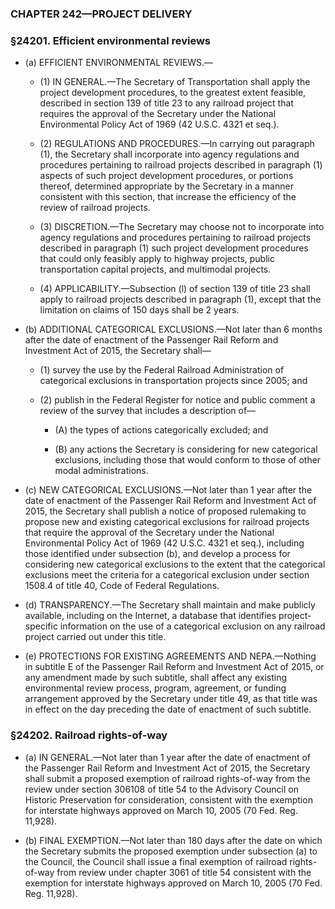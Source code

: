 ### **CHAPTER 242—PROJECT DELIVERY**

### §24201. Efficient environmental reviews
* (a) EFFICIENT ENVIRONMENTAL REVIEWS.—

  * (1) IN GENERAL.—The Secretary of Transportation shall apply the project development procedures, to the greatest extent feasible, described in section 139 of title 23 to any railroad project that requires the approval of the Secretary under the National Environmental Policy Act of 1969 (42 U.S.C. 4321 et seq.).

  * (2) REGULATIONS AND PROCEDURES.—In carrying out paragraph (1), the Secretary shall incorporate into agency regulations and procedures pertaining to railroad projects described in paragraph (1) aspects of such project development procedures, or portions thereof, determined appropriate by the Secretary in a manner consistent with this section, that increase the efficiency of the review of railroad projects.

  * (3) DISCRETION.—The Secretary may choose not to incorporate into agency regulations and procedures pertaining to railroad projects described in paragraph (1) such project development procedures that could only feasibly apply to highway projects, public transportation capital projects, and multimodal projects.

  * (4) APPLICABILITY.—Subsection (l) of section 139 of title 23 shall apply to railroad projects described in paragraph (1), except that the limitation on claims of 150 days shall be 2 years.


* (b) ADDITIONAL CATEGORICAL EXCLUSIONS.—Not later than 6 months after the date of enactment of the Passenger Rail Reform and Investment Act of 2015, the Secretary shall—

  * (1) survey the use by the Federal Railroad Administration of categorical exclusions in transportation projects since 2005; and

  * (2) publish in the Federal Register for notice and public comment a review of the survey that includes a description of—

    * (A) the types of actions categorically excluded; and

    * (B) any actions the Secretary is considering for new categorical exclusions, including those that would conform to those of other modal administrations.


* (c) NEW CATEGORICAL EXCLUSIONS.—Not later than 1 year after the date of enactment of the Passenger Rail Reform and Investment Act of 2015, the Secretary shall publish a notice of proposed rulemaking to propose new and existing categorical exclusions for railroad projects that require the approval of the Secretary under the National Environmental Policy Act of 1969 (42 U.S.C. 4321 et seq.), including those identified under subsection (b), and develop a process for considering new categorical exclusions to the extent that the categorical exclusions meet the criteria for a categorical exclusion under section 1508.4 of title 40, Code of Federal Regulations.

* (d) TRANSPARENCY.—The Secretary shall maintain and make publicly available, including on the Internet, a database that identifies project-specific information on the use of a categorical exclusion on any railroad project carried out under this title.

* (e) PROTECTIONS FOR EXISTING AGREEMENTS AND NEPA.—Nothing in subtitle E of the Passenger Rail Reform and Investment Act of 2015, or any amendment made by such subtitle, shall affect any existing environmental review process, program, agreement, or funding arrangement approved by the Secretary under title 49, as that title was in effect on the day preceding the date of enactment of such subtitle.

### §24202. Railroad rights-of-way
* (a) IN GENERAL.—Not later than 1 year after the date of enactment of the Passenger Rail Reform and Investment Act of 2015, the Secretary shall submit a proposed exemption of railroad rights-of-way from the review under section 306108 of title 54 to the Advisory Council on Historic Preservation for consideration, consistent with the exemption for interstate highways approved on March 10, 2005 (70 Fed. Reg. 11,928).

* (b) FINAL EXEMPTION.—Not later than 180 days after the date on which the Secretary submits the proposed exemption under subsection (a) to the Council, the Council shall issue a final exemption of railroad rights-of-way from review under chapter 3061 of title 54 consistent with the exemption for interstate highways approved on March 10, 2005 (70 Fed. Reg. 11,928).